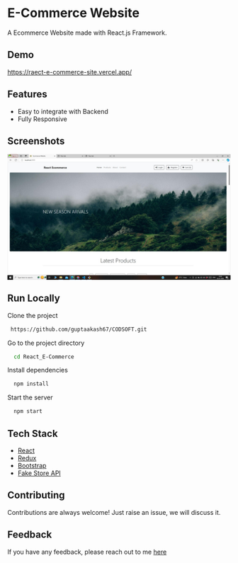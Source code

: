 # E-Commerce Website

A Ecommerce Website made with React.js Framework.


## Demo
https://raect-e-commerce-site.vercel.app/


## Features

- Easy to integrate with Backend
- Fully Responsive


## Screenshots

<img align="center" src="ss.jpg" alt="background" height="50%" width="1400">



## Run Locally

Clone the project

```bash
 https://github.com/guptaakash67/CODSOFT.git
```

Go to the project directory

```bash
  cd React_E-Commerce
```

Install dependencies

```bash
  npm install
```

Start the server

```bash
  npm start
```



## Tech Stack

* [React](https://reactjs.org/)
* [Redux](https://redux.js.org/)
* [Bootstrap](https://getbootstrap.com/)
* [Fake Store API](https://fakestoreapi.com/)

## Contributing

Contributions are always welcome!
Just raise an issue, we will discuss it.


## Feedback

If you have any feedback, please reach out to me [here](https://github.com/guptaakash67#contact)

